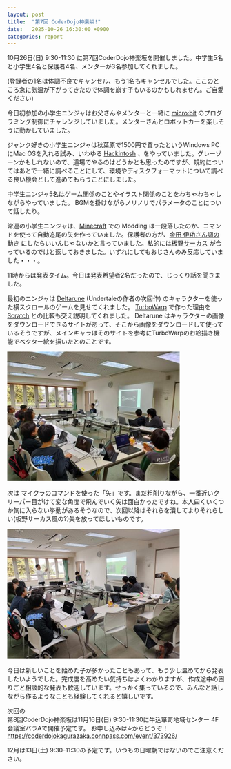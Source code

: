 ```yaml
---
layout: post
title:  "第7回 CoderDojo神楽坂!"
date:   2025-10-26 16:30:00 +0900
categories: report
---
```


10月26日(日) 9:30-11:30 に第7回CoderDojo神楽坂を開催しました。中学生5名と小学生4名と保護者4名、メンターが3名参加してくれました。

(登録者の1名は体調不良でキャンセル、もう1名もキャンセルでした。ここのところ急に気温が下がってきたので体調を崩す子もいるのかもしれません。ご自愛ください)

今日初参加の小学生ニンジャはお父さんやメンターと一緒に [micro:bit](https://microbit.org/ja/) のプログラミング制御にチャレンジしていました。メンターさんとロボットカーを楽しそうに動かしていました。

ジャンク好きの小学生ニンジャは秋葉原で1500円で買ったというWindows PCにMac OSを入れる試み、いわゆる
[Hackintosh](https://note.com/4ddig_partition/n/n659943f0fe0a) 、をやっていました。グレーゾーンかもしれないので、道場でやるのはどうかとも思ったのですが、規約についてはあとで一緒に調べることにして、環境やディスクフォーマットについて調べる良い機会として進めてもらうことにしました。

中学生ニンジャ5名はゲーム関係のことやイラスト関係のことをわちゃわちゃしながらやっていました。
BGMを掛けながらノリノリでパラメータのことについて話したり。

常連の小学生ニンジャは、[Minecraft](https://www.minecraft.net/ja-jp) での Modding は一段落したのか、コマンドを使って自動追尾の矢を作っていました。保護者の方が、[金田 伊功さん調の動き](https://youtu.be/eUnf_JqPH5k) にしたらいいんじゃないかと言っていました。私的には[板野サーカス](https://youtu.be/BzXfVgYCxWI) が合っているのではと返しておきました。いずれにしてもおじさんのみ反応していました・・・。

11時からは発表タイム。今日は発表希望者2名だったので、じっくり話を聞きました。

最初のニンジャは [Deltarune](https://deltarune.jp) (Undertaleの作者の次回作) のキャラクターを使った横スクロールのゲームを見せてくれました。 [TurboWarp](https://turbowarp.org) で作った理由を [Scratch](https://scratch.mit.edu) との比較も交え説明してくれました。
Deltarune はキャラクターの画像をダウンロードできるサイトがあって、そこから画像をダウンロードして使っているそうですが、メインキャラはそのサイトを参考にTurboWarpのお絵描き機能でベクター絵を描いたとのことです。

![発表1](/assets/2025-10-26-01.jpg)

次は マイクラのコマンドを使った「矢」です。まだ粗削りながら、一番近いクリーパー目がけて変な角度で飛んでいく矢は面白かったですね。本人曰くいくつか気に入らない挙動があるそうなので、次回以降はそれらを潰してよりそれらしい(板野サーカス風の?)矢を放ってほしいものです。

![発表2](/assets/2025-10-26-02.jpg)

今日は新しいことを始めた子が多かったこともあって、もう少し温めてから発表したいようでした。完成度を高めたい気持ちはよくわかりますが、作成途中の困りごと相談的な発表も歓迎しています。せっかく集っているので、みんなと話しながら作るようなことも経験してくれると嬉しいです。

次回の<br>
第8回CoderDojo神楽坂は11月16日(日) 9:30-11:30に牛込箪笥地域センター 4F 会議室バラAで開催予定です。
お申し込みは↓からどうぞ！<br>
<https://coderdojokagurazaka.connpass.com/event/373926/>

12月は13日(土) 9:30-11:30の予定です。いつもの日曜朝ではないのでご注意ください。
